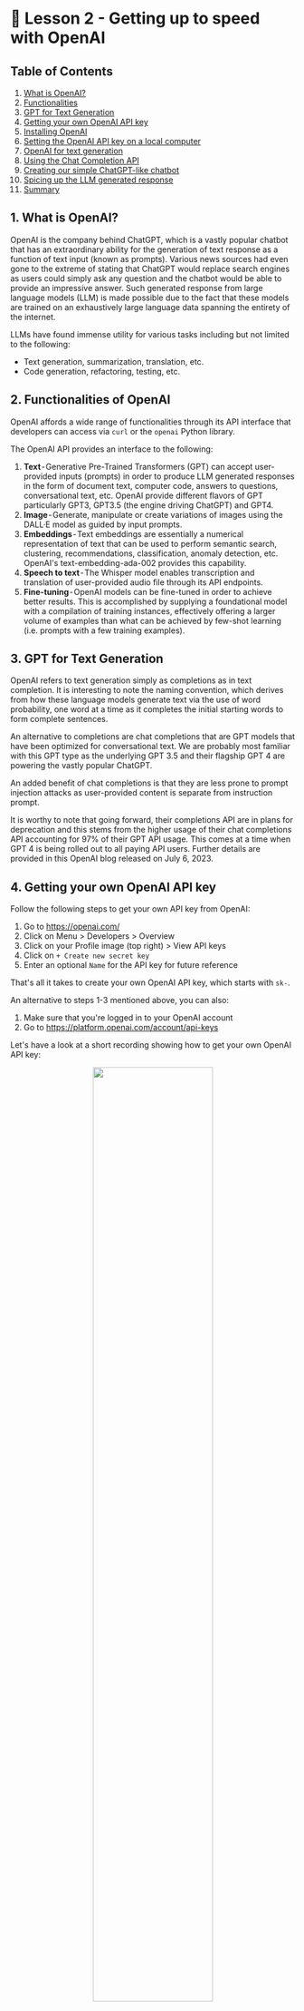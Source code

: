 # 📓 Lesson 2 - Getting up to speed with OpenAI

## Table of Contents
1. [What is OpenAI?](#1-what-is-openai)
2. [Functionalities](#2-functionalities-of-openai)
3. [GPT for Text Generation](#3-gpt-for-text-generation)
4. [Getting your own OpenAI API key](#4-getting-your-own-openai-api-key)
5. [Installing OpenAI](#5-installing-openai-python-library)
6. [Setting the OpenAI API key on a local computer](6-setting-the-openai-api-key-on-a-local-computer)
7. [OpenAI for text generation](#7-openai-for-text-generation)
8. [Using the Chat Completion API](#8-using-the-chat-completion-api)
9. [Creating our simple ChatGPT-like chatbot](#9-creating-our-simple-chatgpt-like-chatbot)
10. [Spicing up the LLM generated response](#10-spicing-up-the-llm-generated-response)
11. [Summary](#11-summary)

## 1. What is OpenAI?

OpenAI is the company behind ChatGPT, which is a vastly popular chatbot that has an extraordinary ability for the generation of text response as a function of text input (known as prompts). Various news sources had even gone to the extreme of stating that ChatGPT would replace search engines as users could simply ask any question and the chatbot would be able to provide an impressive answer. Such generated response from large language models (LLM) is made possible due to the fact that these models are trained on an exhaustively large language data spanning the entirety of the internet.

LLMs have found immense utility for various tasks including but not limited to the following:
- Text generation, summarization, translation, etc.
- Code generation, refactoring, testing, etc.

## 2. Functionalities of OpenAI

OpenAI affords a wide range of functionalities through its API interface that developers can access via `curl` or the `openai` Python library.

The OpenAI API provides an interface to the following:
1. **Text** - Generative Pre-Trained Transformers (GPT) can accept user-provided inputs (prompts) in order to produce LLM generated responses in the form of document text, computer code, answers to questions, conversational text, etc. OpenAI provide different flavors of GPT particularly GPT3, GPT3.5 (the engine driving ChatGPT) and GPT4.
2. **Image** - Generate, manipulate or create variations of images using the DALL·E model as guided by input prompts.
3. **Embeddings** - Text embeddings are essentially a numerical representation of text that can be used to perform semantic search, clustering, recommendations, classification, anomaly detection, etc. OpenAI's text-embedding-ada-002 provides this capability.
4. **Speech to text** - The Whisper model enables transcription and translation of user-provided audio file through its API endpoints.
5. **Fine-tuning** - OpenAI models can be fine-tuned in order to achieve better results. This is accomplished by supplying a foundational model with a compilation of training instances, effectively offering a larger volume of examples than what can be achieved by few-shot learning (i.e. prompts with a few training examples).

## 3. GPT for Text Generation

OpenAI refers to text generation simply as completions as in text completion. It is interesting to note the naming convention, which derives from  how these language models generate text via the use of word probability, one word at a time as it completes the initial starting words to form complete sentences.

An alternative to completions are chat completions that are GPT models that have been optimized for conversational text. We are probably most familiar with this GPT type as the underlying GPT 3.5 and their flagship GPT 4 are powering the vastly popular ChatGPT.

An added benefit of chat completions is that they are less prone to prompt injection attacks as user-provided content is separate from instruction prompt.

It is worthy to note that going forward, their completions API are in plans for deprecation and this stems from the higher usage of their chat completions API accounting for 97% of their GPT API usage. This comes at a time when GPT 4 is being rolled out to all paying API users. Further details are provided in this OpenAI blog released on July 6, 2023.

## 4. Getting your own OpenAI API key

Follow the following steps to get your own API key from OpenAI:
1. Go to https://openai.com/
2. Click on Menu > Developers > Overview
3. Click on your Profile image (top right) > View API keys
4. Click on `+ Create new secret key`
5. Enter an optional `Name` for the API key for future reference

That's all it takes to create your own OpenAI API key, which starts with `sk-`.

An alternative to steps 1-3 mentioned above, you can also:
1. Make sure that you're logged in to your OpenAI account
2. Go to https://platform.openai.com/account/api-keys

Let's have a look at a short recording showing how to get your own OpenAI API key:

<p align="center">
   <img src="../img/lesson-2-getting-api-key.gif" width="65%">
</p>

```
💡 Note: Make sure to not share your API key in public repositories 
         as others may use your API key and in doing so consume your
         API credits.
```

Further information for safely using API keys is summarized in the blog, [8 tips for securely using API keys](https://blog.streamlit.io/8-tips-for-securely-using-api-keys/)

## 5. Installing OpenAI Python library

The OpenAI library can be installed via `pip` as follows:
```python
pip install openai
```

## 6. Setting the OpenAI API key on a local computer

Recall that in a prior step, we've generated our OpenAI API key and instead of having to explicitly hard code the API key each time that we code an LLM tool, rather we're going to literally save the API key to memory. 
To do this, we're saving the API key as an environment variable that is essentially the memory of our operating system that we can access from the command line or from our Python code.
Depending on which operating system that we're using, we can set the environmental variable using varying commands. The article entitled Best Practices for API Key Safety by Michael Schade provides a great coverage on how to do this on various operating systems such as Windows, Linux and Mac OSX.

1. Setting the API key - To set the API key as an environment variable OPENAI_API_KEY we would enter the following into the command line (this is what I did on my local installation on a Mac OSX):

```
echo "export OPENAI_API_KEY='sk-xxxxxxxxxx'" >> ~/.zshrc
```

In practical terms, what these commands are doing is literally telling the computer to set (using the command `export`) the API key `sk-xxxxxxxxxx` as a variable called `OPENAI_API_KEY`. In order to save the previous command to a file the `echo` command was used together with `>>` followed by the file path `~/.zshrc` (`~` refers to the path of the current working directory which would typically be located at `/home/username`).

2. Update with the newly defined variable - Next, we will now want to tell the shell to update with the newly defined variable by entering:

```
source ~/.zshrc
```

3. Calling the API key from environment variable - To verify that our API key is indeed in the environment variable we can call it from the command line as follows:

```
echo $OPENAI_API_KEY
```

You should be able to see the API key as the returned output:

```
sk-xxxxxxxxxx
```

To use it from your Python code, you can call it from the environment variable via the `os.environ['OPENAI_API_KEY']`:

```python
# Import prerequisite libraries
import os
import openai

# Setting the API key
openai.api_key = os.environ['OPENAI_API_KEY']

# Perform tasks using OpenAI API
openai.Model.list() # List all OpenAI models
```

## 7. OpenAI for text generation

Of all available models, those that can be used for text generation in OpenAI includes:
1. Chat Completions (`gpt-4`, `gpt-3.5-turbo`)
2. Completions (`text-davinci-003`, `text-davinci-002`, `davinci`, `curie`, `babbage`, `ada`)
As already mentioned above, going forward the chat completions API will be used as the default for text generation while the completions API would be deprecated.

## 8. Using the Chat Completion API
### 8.1. Test
Let's now proceed to using the Chat Completions API by providing it with an input prompt, and in this example, we use **_Hello_**!

```python
# Import prerequisite libraries
import os
import openai

# Setting the API key
openai.api_key = os.getenv("OPENAI_API_KEY")
# Define the user prompt message
prompt = "Hello!"
# Create a chatbot using ChatCompletion.create() function
completion = openai.ChatCompletion.create(
  # Use GPT 3.5 as the LLM
  model="gpt-3.5-turbo",
  # Pre-define conversation messages for the possible roles 
  messages=[
    {"role": "system", "content": "You are a helpful assistant."},
    {"role": "user", "content": prompt}
  ]
)
# Print the returned output from the LLM model
print(completion.choices[0].message)
```

The above code snippet produces the following output where the generated response is **_Hello! How can I assist you today_**?

```
{
  "role": "assistant",
  "content": "Hello! How can I assist you today?"
}
```

It is worthy to note that in this example, only 2 input parameters were used namely `model` and `messages` that correspondingly allowed us to specify the LLM model to use (GPT 3.5) and the pre-defined conversation messages consisting of `system` and `user` (_i.e._ `assistant` was not specified in this example).

### 8.2. Creating a blog outline generator
With a little tweak to the system and prompt messages, we can create a blog outline generator.

```python
import os
import openai

#openai.api_key = os.getenv("OPENAI_API_KEY")

prompt = "Please generate a blog outline on how a beginner can break into the field of data science."

completion = openai.ChatCompletion.create(
  model="gpt-3.5-turbo",
  messages=[
    {"role": "system", "content": "You are a helpful assistant with extensive experience in data science and technical writing."},
    {"role": "user", "content": prompt}
  ]
)

print(completion.choices[0].message)
```

The code snippet mentioned above works in a Colab or Jupyter notebook environment, as well as in a command line interface. For the latter, if you save it as a file (for instance as `blog.py`)  you can run it in the command line by typing python `blog.py`

<INSERT IMAGE>

## 9. Creating our simple ChatGPT-like chatbot 

With the OpenAI API, we can create our own ChatGPT chatbot using the same technology!

However, this chatbot is a simpler version without the fancy graphical user interface (GUI) and instead of entering prompts into a text box, we provide them in the form of an input argument to a function.

Let's consider the following example code snippet for a creating a simple ChatGPT-like chatbot along with a detailed explanation as in-line comments. 

The chatbot even has memory of the conversation history!

```python
import openai

# Initialize the chat messages history
messages = [{"role": "assistant", "content": "How can I help?"}]

# Function to display the chat history
def display_chat_history(messages):
    for message in messages:
        print(f"{message['role'].capitalize()}: {message['content']}")

# Function to get the assistant's response
def get_assistant_response(messages):
    r = openai.ChatCompletion.create(
        model="gpt-3.5-turbo",
        messages=[{"role": m["role"], "content": m["content"]} for m in messages],
    )
    response = r.choices[0].message.content
    return response

# Main chat loop
while True:
    # Display chat history
    display_chat_history(messages)
    
    # Get user input
    prompt = input("User: ")
    messages.append({"role": "user", "content": prompt})
    
    # Get assistant response
    response = get_assistant_response(messages)
    messages.append({"role": "assistant", "content": response})
```

The above code snippet works in a Colab or Jupyter notebook and also works in the command line, when saved as a file such as chatbot.py and then running it via `python chatbot.py`

<INSERT IMAGE>

## 10. Spicing up the LLM generated response

To spice up and add creativity to the LLM generated response, you can experiment with the temperature or top_p parameters.

Possible values of the temperature parameter is in the range of 0 and 1 where 0 would lead to a conservative response (i.e. selects the highest probable words) whereas values approaching 1 would lead to a more creative response (i.e. selects a less probable word).

Possible values of the top_p parameter is in the range of 0 and 1. The top_p value represents the cumulative probability of top-ranking probable words and it helps to reduce less probable words from the LLM generated response.

Suggested starting points to try out for these 2 parameters is rationalized in an OpenAI forum response entitled [_Mastering Temperature and Top_p in ChatGPT API_](https://medium.com/r/?url=https%3A%2F%2Fcommunity.openai.com%2Ft%2Fcheat-sheet-mastering-temperature-and-top-p-in-chatgpt-api-a-few-tips-and-tricks-on-controlling-the-creativity-deterministic-output-of-prompt-responses%2F172683).

## 11. Summary

In summary, this lesson have laid the groundwork for getting started with using the OpenAI Python library to create a useful LLM tool for blog ideation as well as a simple chatbot. Armed with this new knowledge and set of skills, you're now ready to build impactful generative AI tools for addressing any real-world problem that interests you.


